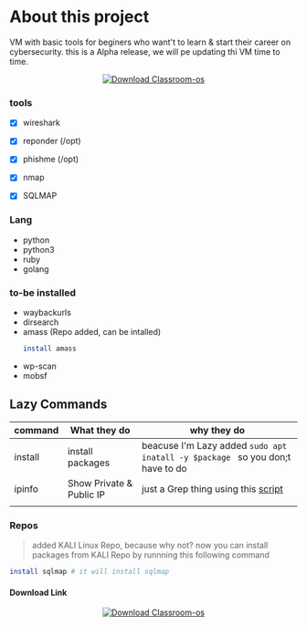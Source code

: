 # About this project 
VM with basic tools for beginers who want't to learn & start their career on cybersecurity. this is a Alpha release, we will pe updating thi VM time to time. 


<center>

[![Download Classroom-os](https://a.fsdn.com/con/app/sf-download-button)](https://sourceforge.net/projects/classroom-os/files/latest/download)


</center>

### tools 
- [x] wireshark 
- [x] reponder (/opt)
- [x] phishme  (/opt)
- [x] nmap 
- [x] SQLMAP


### Lang 
- python
- python3 
- ruby
- golang 

### to-be installed 

- waybackurls 
- dirsearch
- amass (Repo added, can be intalled)
    ```bash 
    install amass
    ```
- wp-scan 
- mobsf 

## Lazy Commands

|command |What they do| why they do|
|---|---------|---|
|install| install packages | beacuse I'm Lazy added ```sudo apt inatall -y $package ``` so you don;t have to do
|ipinfo|Show Private & Public IP| just a Grep thing using this [script](https://gist.github.com/anir0y/99a67600cb8bab1df6b30a3e0d1ab1cb)
|||


### Repos 
> added  KALI Linux Repo, because why not? now you can install packages from KALI Repo by runnning this following command 

``` bash
install sqlmap # it will install sqlmap
```

#### Download Link
<center>

[![Download Classroom-os](https://a.fsdn.com/con/app/sf-download-button)](https://sourceforge.net/projects/classroom-os/files/latest/download)


</center>
